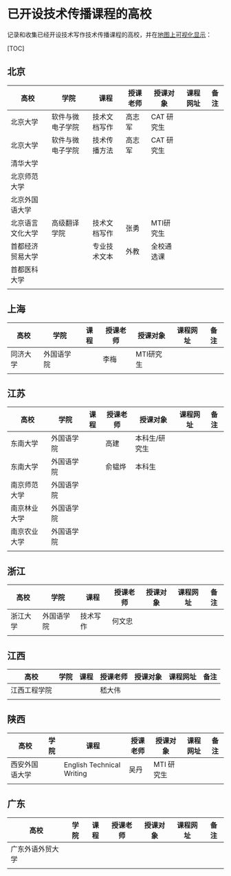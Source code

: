 # 已开设技术传播课程的高校

记录和收集已经开设技术写作技术传播课程的高校，并在[地图上可视化显示](list.tc-edu.org)：



[TOC]



## 北京

| 高校             | 学院             | 课程         | 授课老师 | 授课对象   | 课程网址 | 备注 |
| ---------------- | ---------------- | ------------ | -------- | ---------- | -------- | ---- |
| 北京大学         | 软件与微电子学院 | 技术文档写作 | 高志军   | CAT 研究生 |          |      |
| 北京大学         | 软件与微电子学院 | 技术传播方法 | 高志军   | CAT 研究生 |          |      |
| 清华大学         |                  |              |          |            |          |      |
| 北京师范大学     |                  |              |          |            |          |      |
| 北京外国语大学   |                  |              |          |            |          |      |
| 北京语言文化大学 | 高级翻译学院     | 技术文档写作 | 张勇     | MTI研究生  |          |      |
| 首都经济贸易大学 |                  | 专业技术文本 | 外教     | 全校通选课 |          |      |
| 首都医科大学     |                  |              |          |            |          |      |
|                  |                  |              |          |            |          |      |



## 上海

| 高校     | 学院       | 课程 | 授课老师 | 授课对象  | 课程网址 | 备注 |
| -------- | ---------- | ---- | -------- | --------- | -------- | ---- |
| 同济大学 | 外国语学院 |      | 李梅     | MTI研究生 |          |      |
|          |            |      |          |           |          |      |

## 江苏

| 高校         | 学院       | 课程 | 授课老师 | 授课对象      | 课程网址 | 备注 |
| ------------ | ---------- | ---- | -------- | ------------- | -------- | ---- |
| 东南大学     | 外国语学院 |      | 高建     | 本科生/研究生 |          |      |
| 东南大学     | 外国语学院 |      | 俞韫烨   | 本科生        |          |      |
| 南京师范大学 | 外国语学院 |      |          |               |          |      |
| 南京林业大学 | 外国语学院 |      |          |               |          |      |
| 南京农业大学 | 外国语学院 |      |          |               |          |      |
|              |            |      |          |               |          |      |



## 浙江

| 高校     | 学院       | 课程     | 授课老师 | 授课对象 | 课程网址 | 备注 |
| -------- | ---------- | -------- | -------- | -------- | -------- | ---- |
| 浙江大学 | 外国语学院 | 技术写作 | 何文忠   |          |          |      |
|          |            |          |          |          |          |      |



## 江西

| 高校         | 学院 | 课程 | 授课老师 | 授课对象 | 课程网址 | 备注 |
| ------------ | ---- | ---- | -------- | -------- | -------- | ---- |
| 江西工程学院 |      |      | 嵇大伟   |          |          |      |
|              |      |      |          |          |          |      |



## 陕西

| 高校           | 学院 | 课程                      | 授课老师 | 授课对象   | 课程网址 | 备注 |
| -------------- | ---- | ------------------------- | -------- | ---------- | -------- | ---- |
| 西安外国语大学 |      | English Technical Writing | 吴丹     | MTI 研究生 |          |      |
|                |      |                           |          |            |          |      |

## 广东

| 高校             | 学院 | 课程 | 授课老师 | 授课对象 | 课程网址 | 备注 |
| ---------------- | ---- | ---- | -------- | -------- | -------- | ---- |
| 广东外语外贸大学 |      |      |          |          |          |      |
|                  |      |      |          |          |          |      |

